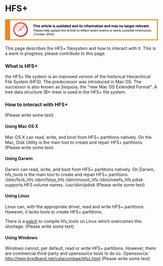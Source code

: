 HFS+
====

![This article is outdated and its information and may no longer relevant.](/img/notice/article-oudated-oct2024.svg)


This page describes the HFS+ filesystem and how to interact with it.
This is a work in progress; please contribute to this page.

### What is HFS+
the HFS+ file system is an improved version of the historical Hierarchical File System (HFS).
The predecessor was introduced in Mac OS.
The successor is also known as Sequoia, the "new Mac OS Extended Format".
A tree data structure (B*-tree) is used in the HFS+ file system. 
### How to interact with HFS+
(Please write some text)
#### Using Mac OS X
Mac OS X can read, write, and boot from HFS+ partitions natively.
On the Mac, Disk Utility is the main tool to create and repair HFS+ partitions.
(Please write some text)
#### Using Darwin
Darwin can read, write, and boot from HFS+ partitions natively.
On Darwin, hfs_tools is the main tool to create and repair HFS+ partitions.
/sbin/fsck_hfs
/sbin/fstyp_hfs
/sbin/mount_hfs
/sbin/newfs_hfs
pdisk supports HFS volume names.
/usr/sbin/pdisk
(Please write some text)
#### Using Linux
Linux can, with the appropriate driver, read and write HFS+ partitions. However, it lacks tools to create HFS+ partitions.

There is a [patch](http://atv-bootloader.googlecode.com/files/hfs_support-1.0.tar.gz) to compile hfs_tools on Linux which overcomes this shortage.
(Please write some text)
#### Using Windows
Windows cannot, per default, read or write HFS+ partitions.
However, there are commercial third-party and opensource tools to do so.
Opensource:
http://hem.bredband.net/catacombae/hfsx.html
(Please write some text)

